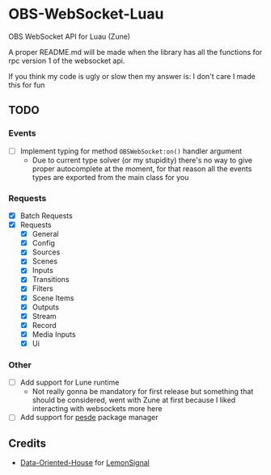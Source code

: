 # OBS-WebSocket-Luau

OBS WebSocket API for Luau (Zune)

A proper README.md will be made when the library has all the functions for
rpc version 1 of the websocket api.

If you think my code is ugly or slow then my answer is: I don't care I made this
for fun

## TODO

### Events

-   [ ] Implement typing for method `OBSWebSocket:on()` handler argument
    -   Due to current type solver (or my stupidity) there's no way to give proper
        autocomplete at the moment, for that reason all the events types are exported from the main class for you

### Requests

-   [x] Batch Requests
-   [x] Requests
    -   [x] General
    -   [x] Config
    -   [x] Sources
    -   [x] Scenes
    -   [x] Inputs
    -   [x] Transitions
    -   [x] Filters
    -   [x] Scene Items
    -   [x] Outputs
    -   [x] Stream
    -   [x] Record
    -   [x] Media Inputs
    -   [x] Ui

### Other

-   [ ] Add support for Lune runtime
    -   Not really gonna be mandatory for first release but
        something that should be considered, went with Zune at first because
        I liked interacting with websockets more here
-   [ ] Add support for [pesde](https://pesde.dev/) package manager

## Credits

-   [Data-Oriented-House](https://github.com/Data-Oriented-House) for
    [LemonSignal](https://github.com/Data-Oriented-House/LemonSignal)

